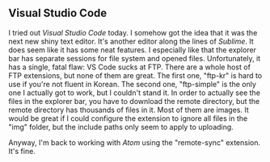 ## Visual Studio Code

I tried out *Visual Studio Code* today.  I somehow got the idea that it was the next new shiny text editor.  It's another editor along the lines of *Sublime*.  It does seem like it has some neat features. I especially like that the explorer bar has separate sessions for file system and opened files.  Unfortunately, it has a single, fatal flaw:  VS Code sucks at FTP.  There are a whole host of FTP extensions, but none of them are great.  The first one, "ftp-kr" is hard to use if you're not fluent in Korean.  The second one, "ftp-simple" is the only one I actually got to work, but I couldn't stand it.  In order to actually see the files in the explorer bar, you have to download the remote directory, but the remote directory has thousands of files in it.  Most of them are images.  It would be great if I could configure the extension to ignore all files in the "img" folder, but the include paths only seem to apply to uploading.

Anyway, I'm back to working with *Atom* using the "remote-sync" extension.  It's fine.
